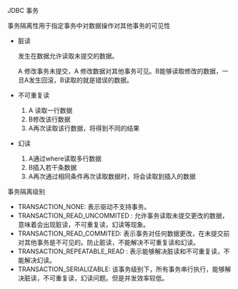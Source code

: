 JDBC 事务

事务隔离性用于指定事务中对数据操作对其他事务的可见性

* 脏读

	发生在数据允许读取未提交的数据。

	A 修改事务未提交，A 修改数据对其他事务可见。B能够读取修改的数据，一旦A发生回滚，B读取的就是错误的数据。

* 不可重复读
	1. A 读取一行数据
	2. B修改该行数据
	3. A再次读取该行数据，将得到不同的结果

* 幻读
	1. A通过where读取多行数据
	2. B插入若干条数据
	3. A再次通过相同条件再次读取数据时，将会读取到插入的数据

事务隔离级别

* TRANSACTION_NONE: 表示驱动不支持事务。
* TRANSACTION_READ_UNCOMMITED : 允许事务读取未提交更改的数据，意味着会出现脏读，不可重复读，幻读等现象。
* TRANSACTION_READ_COMMITED: 表示事务对任何数据更改，在未提交前对其他事务是不可见的。防止脏读，不能解决不可重复读和幻读。
* TRANSACTION_REPEATABLE_READ : 表示能够解决脏读和不可重复读，不能解决幻读。
* TRANSACTION_SERIALIZABLE: 该事务级别下，所有事务串行执行，能够解决脏读，不可重复读，幻读问题。但是并发效率较低。